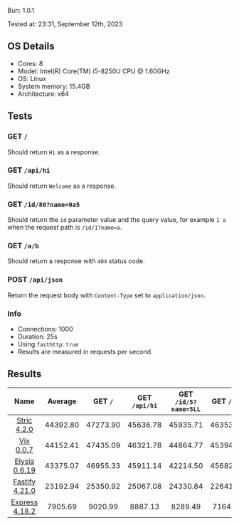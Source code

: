 Bun: 1.0.1

Tested at: 23:31, September 12th, 2023

## OS Details
- Cores: 8
- Model: Intel(R) Core(TM) i5-8250U CPU @ 1.60GHz
- OS: Linux
- System memory: 15.4GB
- Architecture: x64
## Tests
### GET `/`
Should return `Hi` as a response.
### GET `/api/hi`
Should return `Welcome` as a response.
### GET `/id/80?name=0a5`
Should return the `id` parameter value and the query value, for example `1 a` when the request path is `/id/1?name=a`.
### GET `/a/b`
Should return a response with `404` status code.
### POST `/api/json`
Return the request body with `Content-Type` set to `application/json`.
### Info
- Connections: 1000
- Duration: 25s
- Using `fasthttp`: `true`
- Results are measured in requests per second.

## Results
| Name | Average | GET `/` | GET `/api/hi` | GET `/id/5?name=5LL` | GET `/a/b` | POST `/api/json` |
|  :---: | :---: | :---: | :---: | :---: | :---: | :---: |
| [Stric 4.2.0](/results/main/Stric) | 44392.80 | 47273.90 | 45636.78 | 45935.71 | 46353.87 | 36763.73 |
| [Vix 0.0.7](/results/main/Vix) | 44152.41 | 47435.09 | 46321.78 | 44864.77 | 45394.43 | 36745.97 |
| [Elysia 0.6.19](/results/main/Elysia) | 43375.07 | 46955.33 | 45911.14 | 42214.50 | 45682.32 | 36112.05 |
| [Fastify 4.21.0](/results/main/Fastify) | 23192.94 | 25350.92 | 25067.08 | 24330.84 | 22641.32 | 18574.56 |
| [Express 4.18.2](/results/main/Express) | 7905.69 | 9020.99 | 8887.13 | 8289.49 | 7164.58 | 6166.25 |
